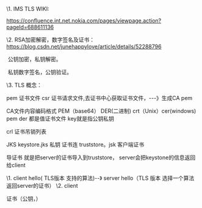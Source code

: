\1. IMS TLS WIKI: 

https://confluence.int.net.nokia.com/pages/viewpage.action?pageId=688611136

\2. RSA加密解密，数字签名及证书： <https://blog.csdn.net/junehappylove/article/details/52288796>

​     公钥加密，私钥解密。

​    私钥数字签名，公钥验证。

\3. TLS 概念：



pem 证书文件
 csr 证书请求文件,去证书中心获取证书文件，---》生成CA pem

 CA文件内容编码格式 PEM（base64） DER(二进制) crt（Unix）cer(windows) pem der 都是值证书文件
 key就是指公钥私钥

 crl 证书吊销列表

 JKS
 keystore.jks 私钥 证书连
 truststore。jsk 客户端证书

 导证书 就是把server的证书导入到truststore， server会把keystone的信息返回给client

 \1. client hello( TLS版本 支持的算法)--》 server hello（TLS 版本 选择一个算法 返回server的证书）
 \2. client

 证书（公钥，）